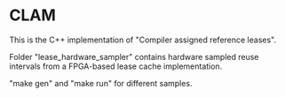 # CLAM

This is the C++ implementation of "Compiler assigned reference leases".

Folder "lease_hardware_sampler" contains hardware sampled reuse intervals from a FPGA-based lease cache implementation.

"make gen" and "make run" for different samples.
